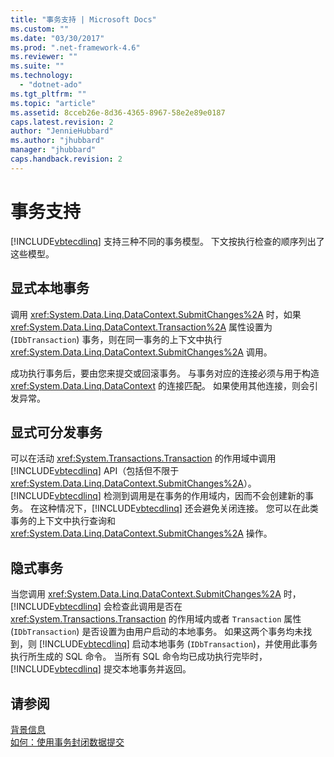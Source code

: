 ```yaml
---
title: "事务支持 | Microsoft Docs"
ms.custom: ""
ms.date: "03/30/2017"
ms.prod: ".net-framework-4.6"
ms.reviewer: ""
ms.suite: ""
ms.technology: 
  - "dotnet-ado"
ms.tgt_pltfrm: ""
ms.topic: "article"
ms.assetid: 8cceb26e-8d36-4365-8967-58e2e89e0187
caps.latest.revision: 2
author: "JennieHubbard"
ms.author: "jhubbard"
manager: "jhubbard"
caps.handback.revision: 2
---
```

# 事务支持
[!INCLUDE[vbtecdlinq](../../../../../../includes/vbtecdlinq-md.md)] 支持三种不同的事务模型。  下文按执行检查的顺序列出了这些模型。  
  
## 显式本地事务  
 调用 <xref:System.Data.Linq.DataContext.SubmitChanges%2A> 时，如果 <xref:System.Data.Linq.DataContext.Transaction%2A> 属性设置为 \(`IDbTransaction`\) 事务，则在同一事务的上下文中执行 <xref:System.Data.Linq.DataContext.SubmitChanges%2A> 调用。  
  
 成功执行事务后，要由您来提交或回滚事务。  与事务对应的连接必须与用于构造 <xref:System.Data.Linq.DataContext> 的连接匹配。  如果使用其他连接，则会引发异常。  
  
## 显式可分发事务  
 可以在活动 <xref:System.Transactions.Transaction> 的作用域中调用 [!INCLUDE[vbtecdlinq](../../../../../../includes/vbtecdlinq-md.md)] API（包括但不限于 <xref:System.Data.Linq.DataContext.SubmitChanges%2A>）。  [!INCLUDE[vbtecdlinq](../../../../../../includes/vbtecdlinq-md.md)] 检测到调用是在事务的作用域内，因而不会创建新的事务。  在这种情况下，[!INCLUDE[vbtecdlinq](../../../../../../includes/vbtecdlinq-md.md)] 还会避免关闭连接。  您可以在此类事务的上下文中执行查询和 <xref:System.Data.Linq.DataContext.SubmitChanges%2A> 操作。  
  
## 隐式事务  
 当您调用 <xref:System.Data.Linq.DataContext.SubmitChanges%2A> 时，[!INCLUDE[vbtecdlinq](../../../../../../includes/vbtecdlinq-md.md)] 会检查此调用是否在 <xref:System.Transactions.Transaction> 的作用域内或者 `Transaction` 属性 \(`IDbTransaction`\) 是否设置为由用户启动的本地事务。  如果这两个事务均未找到，则 [!INCLUDE[vbtecdlinq](../../../../../../includes/vbtecdlinq-md.md)] 启动本地事务 \(`IDbTransaction`\)，并使用此事务执行所生成的 SQL 命令。  当所有 SQL 命令均已成功执行完毕时，[!INCLUDE[vbtecdlinq](../../../../../../includes/vbtecdlinq-md.md)] 提交本地事务并返回。  
  
## 请参阅  
 [背景信息](../../../../../../docs/framework/data/adonet/sql/linq/background-information.md)   
 [如何：使用事务封闭数据提交](../../../../../../docs/framework/data/adonet/sql/linq/how-to-bracket-data-submissions-by-using-transactions.md)